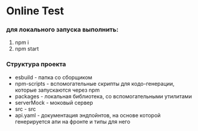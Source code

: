 # Online Test

### для локального запуска выполнить:
  1. npm i
  2. npm start
### Структура проекта
 - esbuild - папка со сборщиком
 - npm-scripts - вспомогательные скрипты для кодо-генерации, которые запускаются через npm
 - packages - локальная библиотека, со вспомогательными утилитами
 - serverMock - моковый сервер
 - src - src
 - api.yaml - документация эндпойнтов, на основе которой генерируется апи на фронте и типы для него
